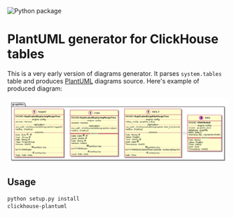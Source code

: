 ![Python package](https://github.com/Felixoid/clickhouse-plantuml/workflows/Python%20package/badge.svg)

# PlantUML generator for ClickHouse tables

This is a very early version of diagrams generator. It parses `system.tables` table and produces [PlantUML](https://plantuml.com) diagrams source. Here's example of produced diagram:

![example](./example.png)

## Usage

```bash
python setup.py install
clickhouse-plantuml
```
